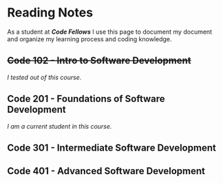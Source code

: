 # Reading Notes

As a student at ***Code Fellows*** I use this page to document my document and organize my learning process and coding knowledge.

## ~~Code 102 - Intro to Software Development~~
_I tested out of this course._
## **Code 201 - Foundations of Software Development**
_I am a current student in this course._

## Code 301 - Intermediate Software Development
## Code 401 - Advanced Software Development
